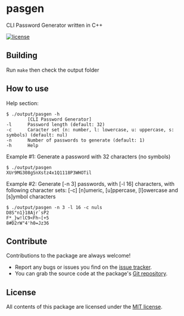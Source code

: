 # pasgen
CLI Password Generator written in C++

[![license](https://img.shields.io/github/license/mashape/apistatus.svg)](https://github.com/OsoianMarcel/promise-all-always/blob/master/LICENSE)

## Building
Run `make` then check the output folder

## How to use
Help section:
```
$ ./output/pasgen -h
        [CLI Password Generator]
-l      Password length (default: 32)
-c      Caracter set (n: number, l: lowercase, u: uppercase, s: symbols) (default: nul)
-n      Number of passwords to generate (default: 1)
-h      Help
```

Example #1: Generate a password with 32 characters (no symbols)
```
$ ./output/pasgen 
XUr9MG308gSnXstz4x1Q1118P3WHOTil
```

Example #2: Generate [-n 3] passwords, with [-l 16] characters, with following character sets: [-c] [n]umeric, [u]ppercase, [l]owercase and [s]ymbol characters
```
$ ./output/pasgen -n 3 -l 16 -c nuls
D8S"n1}18Ajr`sP2
F*_}w!lC9<Fh~[+5
8#D2rW"4'h0=Jz36
```

## Contribute

Contributions to the package are always welcome!

* Report any bugs or issues you find on the [issue tracker].
* You can grab the source code at the package's [Git repository].

## License

All contents of this package are licensed under the [MIT license].

[issue tracker]: https://github.com/OsoianMarcel/pasgen/issues
[Git repository]: https://github.com/OsoianMarcel/pasgen
[MIT license]: LICENSE